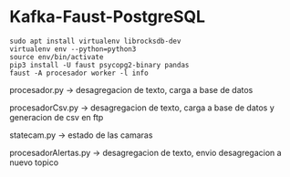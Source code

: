 # Kafka-Faust-PostgreSQL

```
sudo apt install virtualenv librocksdb-dev
virtualenv env --python=python3
source env/bin/activate
pip3 install -U faust psycopg2-binary pandas
faust -A procesador worker -l info
```
procesador.py -> desagregacion de texto, carga a base de datos

procesadorCsv.py -> desagregacion de texto, carga a base de datos y generacion de csv en ftp

statecam.py -> estado de las camaras 

procesadorAlertas.py -> desagregacion de texto, envio desagregacion a nuevo topico
